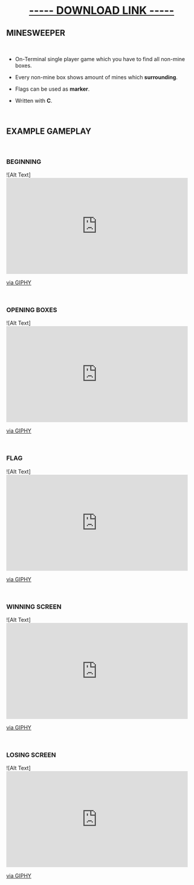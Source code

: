 
# <div align="center">[----- DOWNLOAD LINK -----](https://github.com/enestaner/minesweeper/releases/download/exe/minesweeper-v1.exe)</div>

## MINESWEEPER 
&nbsp;
- On-Terminal single player game which you have to find all non-mine boxes.

- Every non-mine box shows amount of mines which **surrounding**.

- Flags can be used as **marker**.

- Written with **C**.

&nbsp;
&nbsp;
## EXAMPLE GAMEPLAY
&nbsp;
### BEGINNING

![Alt Text]<iframe src="https://giphy.com/embed/bWJBSlBqrikqpbBMbv" width="480" height="254" frameBorder="0" class="giphy-embed" allowFullScreen></iframe><p><a href="https://giphy.com/gifs/beginning-bWJBSlBqrikqpbBMbv">via GIPHY</a></p>

&nbsp;
### OPENING BOXES

![Alt Text]<iframe src="https://giphy.com/embed/UZXJFXKbvViHNmPI56" width="480" height="254" frameBorder="0" class="giphy-embed" allowFullScreen></iframe><p><a href="https://giphy.com/gifs/opening-UZXJFXKbvViHNmPI56">via GIPHY</a></p>

&nbsp;
### FLAG
![Alt Text]<iframe src="https://giphy.com/embed/aOAH9hYvDhGSoIFJUF" width="480" height="254" frameBorder="0" class="giphy-embed" allowFullScreen></iframe><p><a href="https://giphy.com/gifs/flag-aOAH9hYvDhGSoIFJUF">via GIPHY</a></p>

&nbsp;
### WINNING SCREEN
![Alt Text]<iframe src="https://giphy.com/embed/SoTfSAwYnvf0G8dIa4" width="480" height="254" frameBorder="0" class="giphy-embed" allowFullScreen></iframe><p><a href="https://giphy.com/gifs/win-SoTfSAwYnvf0G8dIa4">via GIPHY</a></p>

&nbsp;
### LOSING SCREEN
![Alt Text]<iframe src="https://giphy.com/embed/e7NbmLsbNimtvqquf8" width="480" height="254" frameBorder="0" class="giphy-embed" allowFullScreen></iframe><p><a href="https://giphy.com/gifs/lose-e7NbmLsbNimtvqquf8">via GIPHY</a></p>